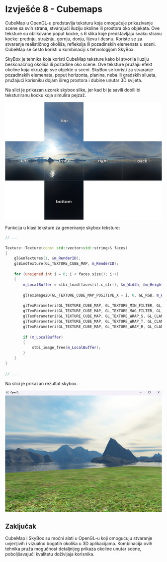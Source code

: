 # Izvješće 8 - Cubemaps

CubeMap u OpenGL-u predstavlja teksturu koja omogućuje prikazivanje scene sa svih strana, stvarajući iluziju okoline ili prostora oko objekata. Ove teksture su oblikovane poput kocke, s 6 slika koje predstavljaju svaku stranu kocke: prednju, stražnju, gornju, donju, lijevu i desnu. Koriste se za stvaranje realističnog okoliša, refleksija ili pozadinskih elemenata u sceni. CubeMap se često koristi u kombinaciji s tehnologijom SkyBox.

SkyBox je tehnika koja koristi CubeMap teksture kako bi stvorila iluziju beskonačnog okoliša ili pozadine oko scene. Ove teksture pružaju efekt okoline koja okružuje sve objekte u sceni. SkyBox se koristi za stvaranje pozadinskih elemenata, poput horizonta, planina, neba ili gradskih silueta, pružajući korisniku dojam šireg prostora i dubine unutar 3D svijeta.

Na slici je prikazan uzorak skybox slike, jer kad bi je savili dobili bi teksturiranu kocku koja simulira pejzaž.

![skyboxtex.png](pic/skyboxtex.png)

Funkcija u klasi teksture za generiranje skybox teksture:

```cpp
// ...

Texture::Texture(const std::vector<std::string>& faces)
{
	glGenTextures(1, &m_RenderID);
	glBindTexture(GL_TEXTURE_CUBE_MAP, m_RenderID);

	for (unsigned int i = 0; i < faces.size(); i++)
	{
		m_LocalBuffer = stbi_load(faces[i].c_str(), &m_Width, &m_Height, &m_BPP, 0);

		glTexImage2D(GL_TEXTURE_CUBE_MAP_POSITIVE_X + i, 0, GL_RGB, m_Width, m_Height, 0, GL_RGB, GL_UNSIGNED_BYTE, m_LocalBuffer);

		glTexParameteri(GL_TEXTURE_CUBE_MAP, GL_TEXTURE_MIN_FILTER, GL_LINEAR);
		glTexParameteri(GL_TEXTURE_CUBE_MAP, GL_TEXTURE_MAG_FILTER, GL_LINEAR);
		glTexParameteri(GL_TEXTURE_CUBE_MAP, GL_TEXTURE_WRAP_S, GL_CLAMP_TO_EDGE);
		glTexParameteri(GL_TEXTURE_CUBE_MAP, GL_TEXTURE_WRAP_T, GL_CLAMP_TO_EDGE);
		glTexParameteri(GL_TEXTURE_CUBE_MAP, GL_TEXTURE_WRAP_R, GL_CLAMP_TO_EDGE);

		if (m_LocalBuffer)
		{
			stbi_image_free(m_LocalBuffer);
		}
	}
}

// ...
```

Na slici je prikazan rezultat skybox.

![skybox.png](pic/skybox.png)

## Zaključak

CubeMap i SkyBox su moćni alati u OpenGL-u koji omogućuju stvaranje uvjerljivih i vizualno bogatih okoliša u 3D aplikacijama. Kombinacija ovih tehnika pruža mogućnost detaljnijeg prikaza okoline unutar scene, poboljšavajući kvalitetu doživljaja korisnika.